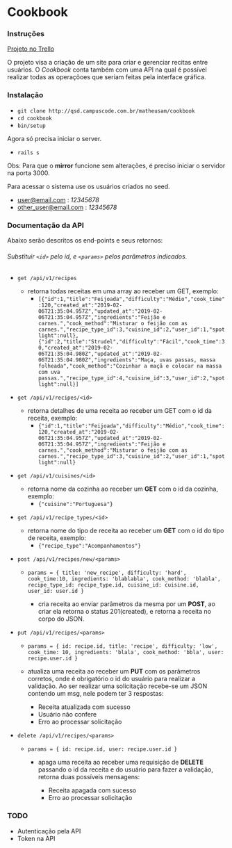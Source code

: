 # Cookbook

### Instruções

[Projeto no Trello](https://trello.com/b/egtpbQgY/cookbookpersonal)

O projeto visa a criação de um site para criar e gerenciar recitas entre usuários. O *Cookbook* conta também com uma API na qual é possível realizar todas as operaçõoes que seriam feitas pela interface gráfica.

### Instalação

* `git clone http://qsd.campuscode.com.br/matheusam/cookbook`
* `cd cookbook`
* `bin/setup`

Agora só precisa iniciar o server.

* `rails s`

Obs: Para que o **mirror** funcione sem alterações, é preciso iniciar o servidor na porta 3000.

Para acessar o sistema use os usuários criados no seed.

* user@email.com : _12345678_
* other_user@email.com : _12345678_

### Documentação da **API**

Abaixo serão descritos os end-points e seus retornos:
###### Substituir `<id>` pelo id, e `<params>` pelos parâmetros indicados.

* `get /api/v1/recipes`
  * retorna todas receitas em uma array ao receber um GET, exemplo:
    * `[{"id":1,"title":"Feijoada","difficulty":"Médio","cook_time":120,"created_at":"2019-02-06T21:35:04.957Z","updated_at":"2019-02-06T21:35:04.957Z","ingredients":"Feijão e carnes.","cook_method":"Misturar o feijão com as carnes.","recipe_type_id":3,"cuisine_id":2,"user_id":1,"spotlight":null},{"id":2,"title":"Strudel","difficulty":"Fácil","cook_time":30,"created_at":"2019-02-06T21:35:04.980Z","updated_at":"2019-02-06T21:35:04.980Z","ingredients":"Maça, uvas passas, massa folheada","cook_method":"Cozinhar a maçã e colocar na massa com uva passas.","recipe_type_id":4,"cuisine_id":3,"user_id":2,"spotlight":null}]`


* `get /api/v1/recipes/<id>`
  * retorna detalhes de uma receita ao receber um GET com o id da receita, exemplo:
    * `{"id":1,"title":"Feijoada","difficulty":"Médio","cook_time":120,"created_at":"2019-02-06T21:35:04.957Z","updated_at":"2019-02-06T21:35:04.957Z","ingredients":"Feijão e carnes.","cook_method":"Misturar o feijão com as carnes.","recipe_type_id":3,"cuisine_id":2,"user_id":1,"spotlight":null}`


* `get /api/v1/cuisines/<id>`
  * retorna nome da cozinha ao receber um __GET__ com o id da cozinha, exemplo:
    * `{"cuisine":"Portuguesa"}`


* `get /api/v1/recipe_types/<id>`
  * retorna nome do tipo de receita ao receber um __GET__ com o id do tipo de receita, exemplo:
    * `{"recipe_type":"Acompanhamentos"}`


* `post /api/v1/recipes/new/<params>`

  * `params = { title: 'new_recipe', difficulty: 'hard',                cook_time:10, ingredients: 'blablabla', cook_method: 'blabla',
  recipe_type_id: recipe_type.id, cuisine_id: cuisine.id, user_id: user.id }`

    * cria receita ao enviar parâmetros da mesma por um **POST**, ao criar ela retorna o status 201(created), e retorna a receita no corpo do JSON.



* `put /api/v1/recipes/<params>`
  *   `params = { id: recipe.id, title: 'recipe', difficulty: 'low', cook_time: 10, ingredients: 'blala', cook_method: 'bbla', user: recipe.user.id }`

  * atualiza uma receita ao receber um __PUT__ com os parâmetros corretos, onde é obrigatório o id do usuário para realizar a validação. Ao ser realizar uma solicitação recebe-se um JSON contendo um msg, nele podem ter 3 respostas:
    * Receita atualizada com sucesso
    * Usuário não confere
    * Erro ao processar solicitação


* `delete /api/v1/recipes/<params>`

  * `params = { id: recipe.id, user: recipe.user.id }`

    * apaga uma receita ao receber uma requisição de __DELETE__ passando o id da receita e do usuário para fazer a validação, retorna duas possíveis mensagens:

      * Receita apagada com sucesso
      * Erro ao processar solicitação

### TODO

* Autenticação pela API
* Token na API
